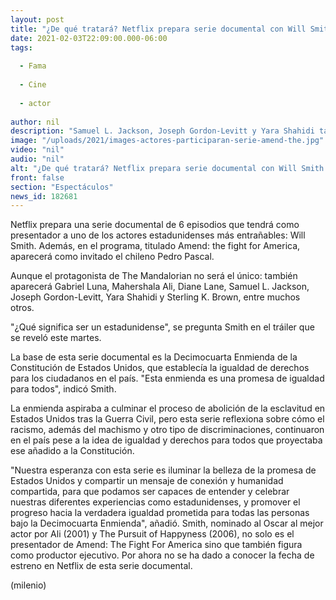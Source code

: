 ```yaml
---
layout: post
title: "¿De qué tratará? Netflix prepara serie documental con Will Smith y Pedro Pascal"
date: 2021-02-03T22:09:00.000-06:00
tags:
  
  - Fama
  
  - Cine
  
  - actor
  
author: nil
description: "Samuel L. Jackson, Joseph Gordon-Levitt y Yara Shahidi también aparecerán en este programa que aún no tiene fecha de estreno. "
image: "/uploads/2021/images-actores-participaran-serie-amend-the.jpg"
video: "nil"
audio: "nil"
alt: "¿De qué tratará? Netflix prepara serie documental con Will Smith y Pedro Pascal"
front: false
section: "Espectáculos"
news_id: 182681
---
```


Netflix prepara una serie documental de 6 episodios que tendrá como presentador a uno de los actores estadunidenses más entrañables: Will Smith. Además, en el programa, titulado Amend: the fight for America, aparecerá como invitado el chileno Pedro Pascal. 

Aunque el  protagonista de The Mandalorian no será el único: también aparecerá Gabriel Luna, Mahershala Ali, Diane Lane, Samuel L. Jackson, Joseph Gordon-Levitt, Yara Shahidi y Sterling K. Brown, entre muchos otros. 

"¿Qué significa ser un estadunidense", se pregunta Smith en el tráiler que se reveló este martes. 

La base de esta serie documental es la Decimocuarta Enmienda de la Constitución de Estados Unidos, que establecía la igualdad de derechos para los ciudadanos en el país. 
"Esta enmienda es una promesa de igualdad para todos", indicó Smith. 

La enmienda aspiraba a culminar el proceso de abolición de la esclavitud en Estados Unidos tras la Guerra Civil, pero esta serie reflexiona sobre cómo el racismo, además del machismo y otro tipo de discriminaciones, continuaron en el país pese a la idea de igualdad y derechos para todos que proyectaba ese añadido a la Constitución. 

"Nuestra esperanza con esta serie es iluminar la belleza de la promesa de Estados Unidos y compartir un mensaje de conexión y humanidad compartida, para que podamos ser capaces de entender y celebrar nuestras diferentes experiencias como estadunidenses, y promover el progreso hacia la verdadera igualdad prometida para todas las personas bajo la Decimocuarta Enmienda", añadió. 
Smith, nominado al Oscar al mejor actor por Ali (2001) y The Pursuit of Happyness (2006), no solo es el presentador de Amend: The Fight For America sino que también figura como productor ejecutivo. 
Por ahora no se ha dado a conocer la fecha de estreno en Netflix de esta serie documental. 

(milenio)